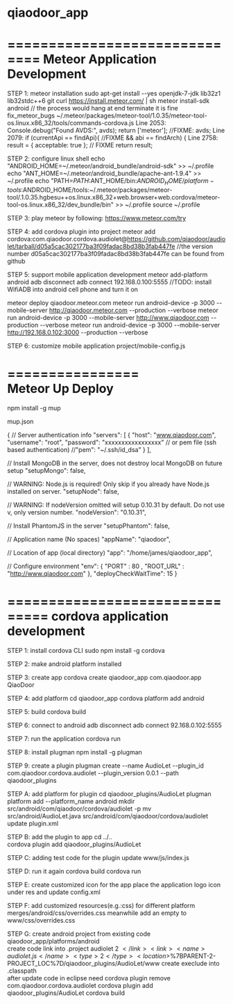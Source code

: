 qiaodoor_app
============

==============================
Meteor Application Development
==============================

STEP 1: meteor installation
  sudo apt-get install --yes openjdk-7-jdk lib32z1 lib32stdc++6 git
  curl https://install.meteor.com/ | sh
  meteor install-sdk android // the process would hang at end terminate it is fine
  fix_meteor_bugs
    ~/.meteor/packages/meteor-tool/1.0.35/meteor-tool-os.linux.x86_32/tools/commands-cordova.js
    Line 2053:  Console.debug("Found AVDS:", avds);
                return ['meteor']; //FIXME: avds;
    Line 2079:  if (currentApi == findApi){ //FIXME && abi == findArch) {
    Line 2758:  result = { acceptable: true }; // FIXME
                return result;

STEP 2: configure linux shell
  echo "ANDROID_HOME=~/.meteor/android_bundle/android-sdk"  >> ~/.profile
  echo "ANT_HOME=~/.meteor/android_bundle/apache-ant-1.9.4" >> ~/.profile
  echo "PATH=$PATH:$ANT_HOME/bin:$ANDROID_HOME/platform-tools:$ANDROID_HOME/tools:~/.meteor/packages/meteor-tool/.1.0.35.hgbesu++os.linux.x86_32+web.browser+web.cordova/meteor-tool-os.linux.x86_32/dev_bundle/bin" >> ~/.profile
  source ~/.profile
  
STEP 3: play meteor by following: https://www.meteor.com/try

STEP 4: add cordova plugin into project
  meteor add cordova:com.qiaodoor.cordova.audiolet@https://github.com/qiaodoor/audiolet/tarball/d05a5cac302177ba3f09fadac8bd38b3fab447fe 
  //the version number d05a5cac302177ba3f09fadac8bd38b3fab447fe can be found from github
  
STEP 5: support mobile application development
  meteor add-platform android
  adb disconnect
  adb connect 192.168.0.100:5555 //TODO: install WifiADB into android cell phone and turn it on
  
  meteor deploy  qiaodoor.meteor.com
  meteor run android-device -p 3000 --mobile-server http://qiaodoor.meteor.com --production --verbose
  meteor run android-device -p 3000 --mobile-server http://www.qiaodoor.com    --production --verbose
  meteor run android-device -p 3000 --mobile-server http://192.168.0.102:3000  --production --verbose
      
STEP 6: customize mobile application
  project/mobile-config.js

================  
Meteor Up Deploy
================
npm install -g mup

mup.json

{
  // Server authentication info
  "servers": [
    {
      "host": "www.qiaodoor.com",
      "username": "root",
      "password": "xxxxxxxxxxxxxxxxx"
      // or pem file (ssh based authentication)
      //"pem": "~/.ssh/id_dsa"
    }
  ],

  // Install MongoDB in the server, does not destroy local MongoDB on future setup
  "setupMongo": false,

  // WARNING: Node.js is required! Only skip if you already have Node.js installed on server.
  "setupNode": false,

  // WARNING: If nodeVersion omitted will setup 0.10.31 by default. Do not use v, only version number.
  "nodeVersion": "0.10.31",

  // Install PhantomJS in the server
  "setupPhantom": false,

  // Application name (No spaces)
  "appName": "qiaodoor",

  // Location of app (local directory)
  "app": "/home/james/qiaodoor_app",

  // Configure environment
  "env": {
    "PORT"     : 80 , 
    "ROOT_URL" : "http://www.qiaodoor.com" 
  }, 
  "deployCheckWaitTime": 15
}

===============================
cordova application development
===============================
STEP 1: install cordova CLI
  sudo npm install -g cordova

STEP 2: make android platform installed

STEP 3: create app
  cordova create qiaodoor_app com.qiaodoor.app QiaoDoor
  
STEP 4: add platform
  cd qiaodoor_app
  cordova platform add android
    
STEP 5: build
  cordova build
  
STEP 6: connect to android
  adb disconnect
  adb connect 92.168.0.102:5555
  
STEP 7: run the application
  cordova run

STEP 8: install plugman
  npm install -g plugman
  
STEP 9: create a plugin
  plugman create --name AudioLet --plugin_id com.qiaodoor.cordova.audiolet --plugin_version 0.0.1 --path qiaodoor_plugins
  
STEP A: add platform for plugin
  cd qiaodoor_plugins/AudioLet
  plugman platform add --platform_name android
  mkdir src/android/com/qiaodoor/cordova/audiolet -p
  mv src/android/AudioLet.java src/android/com/qiaodoor/cordova/audiolet
  update plugin.xml
    <clobbers target="AudioLet" />
    <source-file src="src/android/com/qiaodoor/cordova/audiolet/AudioLet.java" target-dir="src/com/qiaodoor/cordova/audiolet/AudioLet" />
    
STEP B: add the plugin to app
  cd ../..    
  cordova plugin add qiaodoor_plugins/AudioLet
  
STEP C: adding test code for the plugin
  update www/js/index.js

STEP D: run it again
  cordova build
  cordova run

STEP E: create customized icon for the app
  place the application logo icon under res and update config.xml
  
STEP F: add customized resources(e.g.:css) for different platform
  merges/android/css/overrides.css
  meanwhile add an empty to www/css/overrides.css

STEP G: create android project from existing code qiaodoor_app/platforms/android  
  create code link into .project
    <link>
		<name>audiolet</name>
		<type>2</type>
		<location>$%7BPARENT-2-PROJECT_LOC%7D/qiaodoor_plugins/AudioLet/src/android</location>
	</link>
	<link>
		<name>audiolet.js</name>
		<type>2</type>
		<location>$%7BPARENT-2-PROJECT_LOC%7D/qiaodoor_plugins/AudioLet/www</location>
	</link>
  create execlude into .classpath
    <classpathentry excluding="com/qiaodoor/cordova/audiolet/" kind="src" path="src"/>    
  after update code in eclipse need
    cordova plugin remove com.qiaodoor.cordova.audiolet
    cordova plugin add    qiaodoor_plugins/AudioLet
    cordova build

 